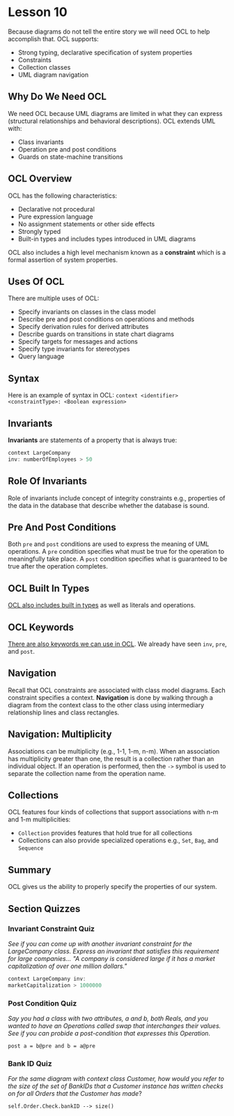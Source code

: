 # Lesson 10

Because diagrams do not tell the entire story we will need OCL to help accomplish that. OCL supports:

- Strong typing, declarative specification of system properties
- Constraints
- Collection classes
- UML diagram navigation

## Why Do We Need OCL

We need OCL because UML diagrams are limited in what they can express (structural relationships and behavioral descriptions). OCL extends UML with:

- Class invariants
- Operation pre and post conditions
- Guards on state-machine transitions

## OCL Overview

OCL has the following characteristics:

- Declarative not procedural
- Pure expression language
- No assignment statements or other side effects
- Strongly typed
- Built-in types and includes types introduced in UML diagrams

OCL also includes a high level mechanism known as a **constraint** which is a formal assertion of system properties.

## Uses Of OCL

There are multiple uses of OCL:

- Specify invariants on classes in the class model
- Describe pre and post conditions on operations and methods
- Specify derivation rules for derived attributes
- Describe guards on transitions in state chart diagrams
- Specify targets for messages and actions
- Specify type invariants for stereotypes
- Query language

## Syntax

Here is an example of syntax in OCL: `context <identifier> <constraintType>: <Boolean expression>`

## Invariants

**Invariants** are statements of a property that is always true:

```java
context LargeCompany
inv: numberOfEmployees > 50
```

## Role Of Invariants

Role of invariants include concept of integrity constraints e.g., properties of the data in the database that describe whether the database is sound.

## Pre And Post Conditions

Both `pre` and `post` conditions are used to express the meaning of UML operations. A `pre` condition specifies what must be true for the operation to meaningfully take place. A `post` condition specifies what is guaranteed to be true after the operation completes.

## OCL Built In Types

[OCL also includes built in types](https://www.youtube.com/watch?v=o5Rih1sBEuQ) as well as literals and operations.

## OCL Keywords

[There are also keywords we can use in OCL](https://www.youtube.com/watch?v=6_YE18LdtC4). We already have seen `inv`, `pre`, and `post`.

## Navigation

Recall that OCL constraints are associated with class model diagrams. Each constraint specifies a context. **Navigation** is done by walking through a diagram from the context class to the other class using intermediary relationship lines and class rectangles.

## Navigation: Multiplicity

Associations can be multiplicity (e.g., 1-1, 1-m, n-m). When an association has multiplicity greater than one, the result is a collection rather than an individual object. If an operation is performed, then the `->` symbol is used to separate the collection name from the operation name.

## Collections

OCL features four kinds of collections that support associations with n-m and 1-m multiplicities:

- `Collection` provides features that hold true for all collections
- Collections can also provide specialized operations e.g., `Set`, `Bag`, and `Sequence`

## Summary

OCL gives us the ability to properly specify the properties of our system.

## Section Quizzes

### Invariant Constraint Quiz

_See if you can come up with another invariant constraint for the LargeCompany class. Express an invariant that satisfies this requirement for large companies... "A company is considered large if it has a market capitalization of over one million dollars."_

```java
context LargeCompany inv:
marketCapitalization > 1000000
```

### Post Condition Quiz

_Say you had a class with two attributes, a and b, both Reals, and you wanted to have an Operations called swap that interchanges their values. See if you can probide a post-condition that expresses this Operation_.

`post a = b@pre and b = a@pre`

### Bank ID Quiz

_For the same diagram with context class Customer, how would you refer to the size of the set of BankIDs that a Customer instance has written checks on for all Orders that the Customer has made_?

`self.Order.Check.bankID --> size()`
